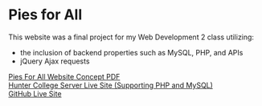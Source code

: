 <h1>Pies for All</h1>

This website was a final project for my Web Development 2 class utilizing:
- the inclusion of backend properties such as MySQL, PHP, and APIs
- jQuery Ajax requests
  
[Pies For All Website Concept PDF](https://github.com/stam4tia/pie/files/14733996/Pies.For.All.Website.Concept.pdf) <br>
[Hunter College Server Live Site (Supporting PHP and MySQL)](https://swiss1.hunter.cuny.edu/students/dev10/pies/index.html) <br>
[GitHub Live Site](https://stam4tia.github.io/Pies-for-All/) <br>
